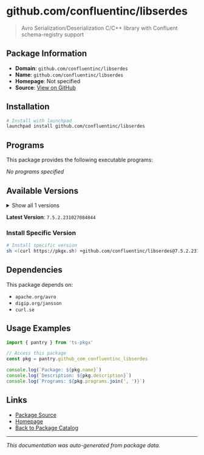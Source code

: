 # github.com/confluentinc/libserdes

> Avro Serialization/Deserialization C/C++ library with Confluent schema-registry support

## Package Information

- **Domain**: `github.com/confluentinc/libserdes`
- **Name**: `github.com/confluentinc/libserdes`
- **Homepage**: Not specified
- **Source**: [View on GitHub](https://github.com/pkgxdev/pantry/tree/main/projects/github.com/confluentinc/libserdes/package.yml)

## Installation

```bash
# Install with launchpad
launchpad install github.com/confluentinc/libserdes
```

## Programs

This package provides the following executable programs:

*No programs specified*

## Available Versions

<details>
<summary>Show all 1 versions</summary>

- `7.5.2.231027084844`

</details>

**Latest Version**: `7.5.2.231027084844`

### Install Specific Version

```bash
# Install specific version
sh <(curl https://pkgx.sh) +github.com/confluentinc/libserdes@7.5.2.231027084844 -- $SHELL -i
```

## Dependencies

This package depends on:

- `apache.org/avro`
- `digip.org/jansson`
- `curl.se`

## Usage Examples

```typescript
import { pantry } from 'ts-pkgx'

// Access this package
const pkg = pantry.github_com_confluentinc_libserdes

console.log(`Package: ${pkg.name}`)
console.log(`Description: ${pkg.description}`)
console.log(`Programs: ${pkg.programs.join(', ')}`)
```

## Links

- [Package Source](https://github.com/pkgxdev/pantry/tree/main/projects/github.com/confluentinc/libserdes/package.yml)
- [Homepage](#)
- [Back to Package Catalog](../package-catalog.md)

---

*This documentation was auto-generated from package data.*
